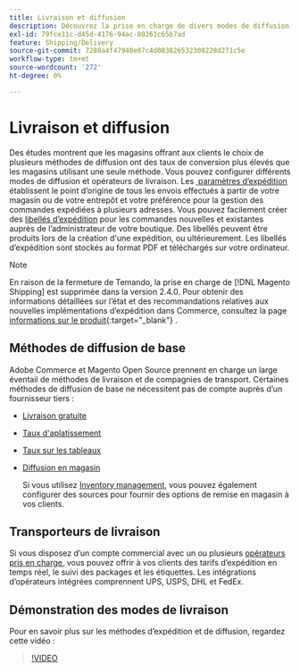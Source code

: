 ```yaml
---
title: Livraison et diffusion
description: Découvrez la prise en charge de divers modes de diffusion et opérateurs de livraison que vous pouvez proposer à vos clients.
exl-id: 79fce11c-d45d-4176-94ac-80261c65b7ad
feature: Shipping/Delivery
source-git-commit: 7288a4f47940e07c4d083826532308228d271c5e
workflow-type: tm+mt
source-wordcount: '272'
ht-degree: 0%

---
```


# Livraison et diffusion

Des études montrent que les magasins offrant aux clients le choix de plusieurs méthodes de diffusion ont des taux de conversion plus élevés que les magasins utilisant une seule méthode. Vous pouvez configurer différents modes de diffusion et opérateurs de livraison. Les [&#x200B; paramètres d’expédition](shipping-settings.md) établissent le point d’origine de tous les envois effectués à partir de votre magasin ou de votre entrepôt et votre préférence pour la gestion des commandes expédiées à plusieurs adresses. Vous pouvez facilement créer des [libellés d’expédition](shipping-labels.md) pour les commandes nouvelles et existantes auprès de l’administrateur de votre boutique. Des libellés peuvent être produits lors de la création d&#39;une expédition, ou ultérieurement. Les libellés d’expédition sont stockés au format PDF et téléchargés sur votre ordinateur.

>[!NOTE]
>
>En raison de la fermeture de Temando, la prise en charge de [!DNL Magento Shipping] est supprimée dans la version 2.4.0. Pour obtenir des informations détaillées sur l’état et des recommandations relatives aux nouvelles implémentations d’expédition dans Commerce, consultez la page [informations sur le produit](https://business.adobe.com/fr/products/magento/shipping.html){:target="_blank"} .

## Méthodes de diffusion de base

Adobe Commerce et Magento Open Source prennent en charge un large éventail de méthodes de livraison et de compagnies de transport. Certaines méthodes de diffusion de base ne nécessitent pas de compte auprès d’un fournisseur tiers :

* [Livraison gratuite](shipping-free.md)

* [Taux d&#39;aplatissement](shipping-flat-rate.md)

* [Taux sur les tableaux](shipping-table-rate.md)

* [Diffusion en magasin](shipping-in-store-delivery.md)

  Si vous utilisez [Inventory management](../inventory-management/introduction.md), vous pouvez également configurer des sources pour fournir des options de remise en magasin à vos clients.

## Transporteurs de livraison

Si vous disposez d’un compte commercial avec un ou plusieurs [opérateurs pris en charge](carriers.md), vous pouvez offrir à vos clients des tarifs d’expédition en temps réel, le suivi des packages et les étiquettes. Les intégrations d’opérateurs intégrées comprennent UPS, USPS, DHL et FedEx.

## Démonstration des modes de livraison

Pour en savoir plus sur les méthodes d’expédition et de diffusion, regardez cette vidéo :

>[!VIDEO](https://video.tv.adobe.com/v/3410206/?quality=12&learn=on&captions=fre_fr)
